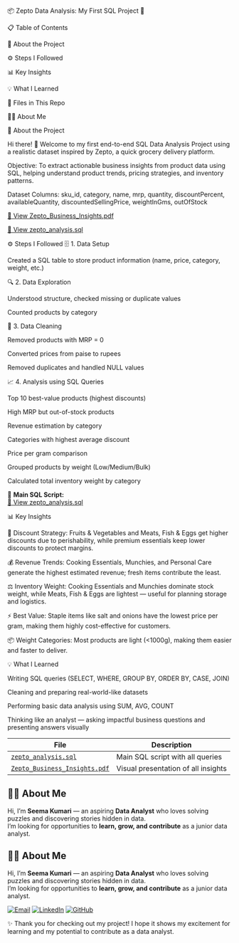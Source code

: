 📦 Zepto Data Analysis: My First SQL Project 🎉



📋 Table of Contents

📖 About the Project

⚙️ Steps I Followed

📊 Key Insights

💡 What I Learned

📁 Files in This Repo

👩‍💻 About Me

📖 About the Project

Hi there! 👋
Welcome to my first end-to-end SQL Data Analysis Project using a realistic dataset inspired by Zepto, a quick grocery delivery platform.

Objective:
To extract actionable business insights from product data using SQL, helping understand product trends, pricing strategies, and inventory patterns.

Dataset Columns:
sku_id, category, name, mrp, quantity,
discountPercent, availableQuantity, discountedSellingPrice,
weightInGms, outOfStock

[📁 View Zepto_Business_Insights.pdf](https://github.com/Seema1200/Zepto-SQL-Data-Analysis/blob/main/Zepto_Business_Insights.pdf)

[📄 View zepto_analysis.sql](https://github.com/Seema1200/Zepto-SQL-Data-Analysis/blob/main/zepto_analysis.sql)

⚙️ Steps I Followed
🗄️ 1. Data Setup

Created a SQL table to store product information (name, price, category, weight, etc.)

🔍 2. Data Exploration

Understood structure, checked missing or duplicate values

Counted products by category

🧹 3. Data Cleaning

Removed products with MRP = 0

Converted prices from paise to rupees

Removed duplicates and handled NULL values

📈 4. Analysis using SQL Queries

Top 10 best-value products (highest discounts)

High MRP but out-of-stock products

Revenue estimation by category

Categories with highest average discount

Price per gram comparison

Grouped products by weight (Low/Medium/Bulk)

Calculated total inventory weight by category

📁 **Main SQL Script:**  
[📄 View zepto_analysis.sql](https://github.com/Seema1200/Zepto-SQL-Data-Analysis/blob/main/zepto_analysis.sql)

📊 Key Insights

🛒 Discount Strategy:
Fruits & Vegetables and Meats, Fish & Eggs get higher discounts due to perishability, while premium essentials keep lower discounts to protect margins.

💰 Revenue Trends:
Cooking Essentials, Munchies, and Personal Care generate the highest estimated revenue; fresh items contribute the least.

⚖️ Inventory Weight:
Cooking Essentials and Munchies dominate stock weight, while Meats, Fish & Eggs are lightest — useful for planning storage and logistics.

⚡ Best Value:
Staple items like salt and onions have the lowest price per gram, making them highly cost-effective for customers.

📦 Weight Categories:
Most products are light (<1000g), making them easier and faster to deliver.

💡 What I Learned

Writing SQL queries (SELECT, WHERE, GROUP BY, ORDER BY, CASE, JOIN)

Cleaning and preparing real-world-like datasets

Performing basic data analysis using SUM, AVG, COUNT

Thinking like an analyst — asking impactful business questions and presenting answers visually

| File                                                           | Description                         |
| -------------------------------------------------------------- | ----------------------------------- |
| [`zepto_analysis.sql`](./zepto_analysis.sql)                   | Main SQL script with all queries    |
| [`Zepto_Business_Insights.pdf`](https://github.com/Seema1200/Zepto-SQL-Data-Analysis/blob/main/Zepto_Business_Insights.pdf) | Visual presentation of all insights |


## 👩‍💻 About Me

Hi, I’m **Seema Kumari** — an aspiring **Data Analyst** who loves solving puzzles and discovering stories hidden in data.  
I’m looking for opportunities to **learn, grow, and contribute** as a junior data analyst.

## 👩‍💻 About Me

Hi, I’m **Seema Kumari** — an aspiring **Data Analyst** who loves solving puzzles and discovering stories hidden in data.  
I’m looking for opportunities to **learn, grow, and contribute** as a junior data analyst.

[![Email](https://img.shields.io/badge/Email-seemakri136%40gmail.com-red?logo=gmail&logoColor=white)](mailto:seemakri136@gmail.com)
[![LinkedIn](https://img.shields.io/badge/LinkedIn-Seema%20Kumari-blue?logo=linkedin)](https://www.linkedin.com/in/seema-kumari-375763308/)
[![GitHub](https://img.shields.io/badge/GitHub-Seema1200-black?logo=github)](https://github.com/Seema1200)



✨ Thank you for checking out my project!
I hope it shows my excitement for learning and my potential to contribute as a data analyst.
